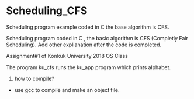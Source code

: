 # Scheduling_CFS
Scheduling program example coded in C the base algorithm is CFS.

Scheduling program coded in C , the basic algorithm is CFS (Completly Fair Scheduling).
Add other explianation after the code is completed.

Assignment#1 of Konkuk University 2018 OS Class

The program ku_cfs runs the ku_app program which prints alphabet. 

1. how to compile?
- use gcc to compile and make an object file.
